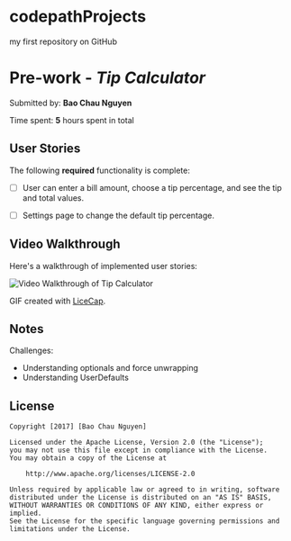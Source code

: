 # codepathProjects
my first repository on GitHub

# Pre-work - *Tip Calculator*


Submitted by: **Bao Chau Nguyen**

Time spent: **5** hours spent in total

## User Stories

The following **required** functionality is complete:

* [ ] User can enter a bill amount, choose a tip percentage, and see the tip and total values.
* [ ] Settings page to change the default tip percentage.


## Video Walkthrough 

Here's a walkthrough of implemented user stories:

<img src='http://imgur.com/a/2kgPz.gif' title='Video Walkthrough of Tip Calculator' width='' alt='Video Walkthrough of Tip Calculator' />


GIF created with [LiceCap](http://www.cockos.com/licecap/).

## Notes

Challenges: 
* Understanding optionals and force unwrapping
* Understanding UserDefaults


## License

    Copyright [2017] [Bao Chau Nguyen]

    Licensed under the Apache License, Version 2.0 (the "License");
    you may not use this file except in compliance with the License.
    You may obtain a copy of the License at

        http://www.apache.org/licenses/LICENSE-2.0

    Unless required by applicable law or agreed to in writing, software
    distributed under the License is distributed on an "AS IS" BASIS,
    WITHOUT WARRANTIES OR CONDITIONS OF ANY KIND, either express or implied.
    See the License for the specific language governing permissions and
    limitations under the License.
